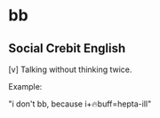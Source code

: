 # bb
## Social Crebit English

[v] Talking without thinking twice.

Example:

"i don't bb, because i+🔥buff=hepta-ill"
